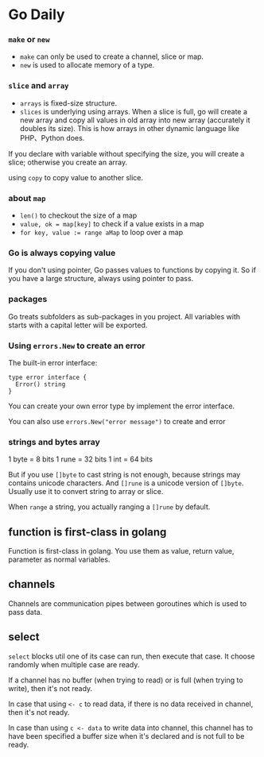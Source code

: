 Go Daily
===================

###  `make` or `new`

- `make` can only be used to create a channel, slice or map.
- `new` is used to allocate memory of a type.

### `slice` and `array`

- `arrays` is fixed-size structure.
- `slices` is underlying using arrays. When a slice is full, go will create a new array and copy all values in old array into new array (accurately it doubles its size). This is how arrays in other dynamic language like PHP、Python does.

If you declare with variable without specifying the size, you will create a slice; otherwise you create an array.

using `copy` to copy value to another slice.

### about `map`

- `len()` to checkout the size of a map
- `value, ok = map[key]` to check if a value exists in a map
- `for key, value := range aMap` to loop over a map

### Go is always copying value

If you don't using pointer, Go passes values to functions by copying it. So if you have a large structure, always using pointer to pass.

### packages
Go treats subfolders as sub-packages in you project. All variables with starts with a capital letter will be exported.

### Using `errors.New` to create an error

The built-in error interface:

```
type error interface {
  Error() string
}
```

You can create your own error type by implement the error interface.

You can also use `errors.New("error message")` to create and error

### strings and bytes array
1 byte = 8 bits
1 rune = 32 bits
1 int  = 64 bits

But if you use `[]byte` to cast string is not enough, because strings may contains unicode characters. And `[]rune` is a unicode version of `[]byte`. Usually use it to convert string to array or slice.

When `range` a string, you actually ranging a `[]rune` by default.

## function is first-class in golang
Function is first-class in golang. You use them as value, return value, parameter as normal variables.

## channels
Channels are communication pipes between goroutines which is used to pass data.

## select
`select` blocks util one of its case can run, then execute that case. It choose randomly when multiple case are ready.

If a channel has no buffer (when trying to read) or is full (when trying to write), then it's not ready.

In case that using `<- c` to read data, if there is no data received in channel, then it's not ready.

In case than using `c <- data` to write data into channel, this channel has to have been specified a buffer size when it's declared and is not full to be ready.
